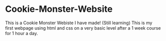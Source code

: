 # Cookie-Monster-Website
This is a Cookie Monster Webiste I have made! (Still learning)
This is my first webpage using html and css on a very basic level after a 1 week course for 1 hour a day.
